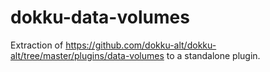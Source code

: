 # dokku-data-volumes
Extraction of https://github.com/dokku-alt/dokku-alt/tree/master/plugins/data-volumes to a standalone plugin.

